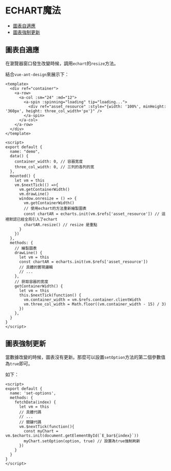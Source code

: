# ECHART魔法

- <a href="#/echart/README?id=圖表自適應">圖表自適應</a>
- <a href="#/echart/README?id=圖表強制更新">圖表強制更新</a>

## 圖表自適應

在瀏覽器窗口發生改變時候，調用`echart`的`resize`方法。

結合`vue-ant-design`來展示下：

```vue
<template>
  <div ref="container">
    <a-row>
      <a-col :sm="24" :md="12">
        <a-spin :spinning="loading" tip="loading...">
          <div ref="asset_resource" :style="{width: '100%', minHeight: '360px', height: three_col_width+'px'}" />
        </a-spin>
      </a-col>
    </a-row>
  </div>
</template>

<script>
export default {
  name: "demo",
  data() {
    container_width: 0, // 容器宽度
    three_col_width: 0, // 三列的各列的宽
  },
  mounted() {
    let vm = this
    vm.$nextTick(() =>{
      vm.getContainerWidth()
      vm.drawLine()
      window.onresize = () => {
        vm.getContainerWidth()
        // 使用echart的方法重新繪製圖表
        const chartAR = echarts.init(vm.$refs['asset_resource']) // 這裡默認已經全局引入了echart
        chartAR.resize() // resize 是重點
      }
    })
  },
  methods: {
    // 繪製圖表
    drawLine() {
      let vm = this
      const chartAR = echarts.init(vm.$refs['asset_resource'])
      // 具體的實現邏輯
      // ...
    },
    // 获取容器的宽度
    getContainerWidth() {
      let vm = this
      this.$nextTick(function() {
        vm.container_width = vm.$refs.container.clientWidth
        vm.three_col_width = Math.floor((vm.container_width - 15) / 3)
      })
    },
  }
}
</script>
```

## 圖表強制更新

當數據改變的時候，圖表沒有更新。那麼可以設置`setOption`方法的第二個參數值為`true`即可。

如下：

```vue
<script>
export default {
  name: 'set-options',
  methods: {
    fetchData(index) {
      let vm = this
      // 具體代碼
      // ...
      // 關鍵代碼
      vm.$nextTick(function(){
        const myChart = vm.$echarts.init(document.getElementById(`E_bar${index}`))
        myChart.setOption(option, true) // 設置為true強制刷新
      })
    }
  }
}
</script>
```
